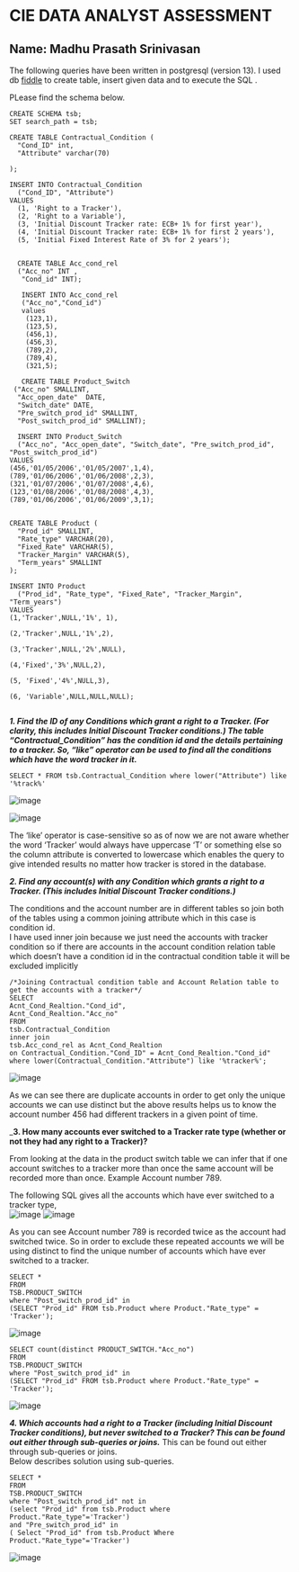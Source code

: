 # CIE DATA ANALYST ASSESSMENT 

## Name:  Madhu Prasath Srinivasan

The following queries have been written in postgresql (version 13). I used db [fiddle](https://www.db-fiddle.com/) to create table, insert given data and to execute the SQL . 

PLease find the schema below.
```
CREATE SCHEMA tsb;
SET search_path = tsb;

CREATE TABLE Contractual_Condition (
  "Cond_ID" int,
  "Attribute" varchar(70)
  
);

INSERT INTO Contractual_Condition
  ("Cond_ID", "Attribute")
VALUES
  (1, 'Right to a Tracker'),
  (2, 'Right to a Variable'),
  (3, 'Initial Discount Tracker rate: ECB+ 1% for first year'),
  (4, 'Initial Discount Tracker rate: ECB+ 1% for first 2 years'),
  (5, 'Initial Fixed Interest Rate of 3% for 2 years');
  
  
  CREATE TABLE Acc_cond_rel
  ("Acc_no" INT ,
   "Cond_id" INT);
   
   INSERT INTO Acc_cond_rel
   ("Acc_no","Cond_id")
   values
    (123,1),
	(123,5),
	(456,1),
	(456,3),
	(789,2),
	(789,4),
	(321,5);
    
   CREATE TABLE Product_Switch
 ("Acc_no" SMALLINT,
  "Acc_open_date"  DATE,
  "Switch_date" DATE,
  "Pre_switch_prod_id" SMALLINT,
  "Post_switch_prod_id" SMALLINT);
  
  INSERT INTO Product_Switch 
  ("Acc_no", "Acc_open_date", "Switch_date", "Pre_switch_prod_id", "Post_switch_prod_id")
VALUES
(456,'01/05/2006','01/05/2007',1,4),
(789,'01/06/2006','01/06/2008',2,3),
(321,'01/07/2006','01/07/2008',4,6),
(123,'01/08/2006','01/08/2008',4,3),
(789,'01/06/2006','01/06/2009',3,1);


CREATE TABLE Product (
  "Prod_id" SMALLINT,
  "Rate_type" VARCHAR(20),
  "Fixed_Rate" VARCHAR(5),
  "Tracker_Margin" VARCHAR(5),
  "Term_years" SMALLINT
);

INSERT INTO Product
  ("Prod_id", "Rate_type", "Fixed_Rate", "Tracker_Margin", "Term_years")
VALUES
(1,'Tracker',NULL,'1%',	1),

(2,'Tracker',NULL,'1%',2),

(3,'Tracker',NULL,'2%',NULL),

(4,'Fixed','3%',NULL,2),

(5,	'Fixed','4%',NULL,3),

(6,	'Variable',NULL,NULL,NULL);


```


___1. Find the ID of any Conditions which grant a right to a Tracker. (For clarity, this includes Initial Discount Tracker conditions.)
The table “Contractual_Condition” has the condition id and the details pertaining to a tracker.
 So, “like” operator can be used to find all the conditions which have the word tracker in it.___

```
SELECT * FROM tsb.Contractual_Condition where lower("Attribute") like '%track%'
```


![image](https://user-images.githubusercontent.com/78327987/154588262-a636a88a-f55d-434a-8153-722038e2f36c.png)

 ![image](https://user-images.githubusercontent.com/78327987/154590105-3f1d872a-437e-4d4a-aa63-ebd5a7f306a3.png)


The ‘like’ operator is case-sensitive so as of now we are not aware whether the word ‘Tracker’ would always have uppercase ‘T’ or something else so the column attribute is converted to lowercase which enables the query to give intended results no matter how tracker is stored in the database.

___2. Find any account(s) with any Condition which grants a right to a Tracker. (This includes Initial Discount Tracker conditions.)___  

The conditions and the account number are in different tables so join both of the tables using a common joining attribute which in this case is condition id.  
I have used inner join because we just need the accounts with tracker condition so if there are accounts in the account condition relation table which doesn’t have a condition id in the contractual condition table it will be excluded implicitly
 
```
/*Joining Contractual condition table and Account Relation table to get the accounts with a tracker*/
SELECT	
Acnt_Cond_Realtion."Cond_id",
Acnt_Cond_Realtion."Acc_no"
FROM 
tsb.Contractual_Condition 
inner join
tsb.Acc_cond_rel as Acnt_Cond_Realtion
on Contractual_Condition."Cond_ID" = Acnt_Cond_Realtion."Cond_id"
where lower(Contractual_Condition."Attribute") like '%tracker%';
```
![image](https://user-images.githubusercontent.com/78327987/154589017-a752c077-5c8b-4fec-95f8-8e418dc2f7eb.png)

As we can see there are duplicate accounts in order to get only the unique accounts we can use distinct but the above results helps us to know the account number 456 had different trackers in a given point of time.  

___3. How many accounts ever switched to a Tracker rate type (whether or not they had any right to a Tracker)?__  

From looking at the data in the product switch table we can infer that if one account switches to a tracker more than once the same account will be recorded more than once. Example Account number 789.

The following SQL gives all the accounts which have ever switched to a tracker type,  
![image](https://user-images.githubusercontent.com/78327987/154589248-d25dd9c8-b645-4a58-b978-516af622cf1c.png)
![image](https://user-images.githubusercontent.com/78327987/154589267-5b85c70b-f9fe-4de5-b392-2cde48ac6e79.png)
 
As you can see Account number 789 is recorded twice as the account had switched twice. So in order to exclude these repeated accounts we will be using distinct to find the unique number of accounts which have ever switched to a tracker.

```
SELECT *
FROM
TSB.PRODUCT_SWITCH
where "Post_switch_prod_id" in 
(SELECT "Prod_id" FROM tsb.Product where Product."Rate_type" = 'Tracker');
```
![image](https://user-images.githubusercontent.com/78327987/154589488-d7540cad-8d6f-4555-ab72-a8d8e4002e0f.png)

```
SELECT count(distinct PRODUCT_SWITCH."Acc_no")
FROM
TSB.PRODUCT_SWITCH
where "Post_switch_prod_id" in 
(SELECT "Prod_id" FROM tsb.Product where Product."Rate_type" = 'Tracker');
```
![image](https://user-images.githubusercontent.com/78327987/154589470-209da11c-c0c1-4c00-a9b2-75eefa0eb931.png)

___4. Which accounts had a right to a Tracker (including Initial Discount Tracker conditions), but never switched to a Tracker?
This can be found out either through sub-queries or joins.___ 
This can be found out either through sub-queries or joins.  
Below describes solution using sub-queries.
```
SELECT *
FROM
TSB.PRODUCT_SWITCH
where "Post_switch_prod_id" not in 
(select "Prod_id" from tsb.Product where Product."Rate_type"='Tracker')
and "Pre_switch_prod_id" in 
( Select "Prod_id" from tsb.Product Where  Product."Rate_type"='Tracker')
```
![image](https://user-images.githubusercontent.com/78327987/154589967-6fb4fccf-ee19-4df5-be0d-943676a56075.png)





